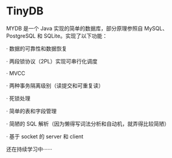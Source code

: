 # TinyDB
MYDB 是一个 Java 实现的简单的数据库，部分原理参照自 MySQL、PostgreSQL 和 SQLite。实现了以下功能：

· 数据的可靠性和数据恢复

· 两段锁协议（2PL）实现可串行化调度

· MVCC

· 两种事务隔离级别（读提交和可重复读）

· 死锁处理

· 简单的表和字段管理

· 简陋的 SQL 解析（因为懒得写词法分析和自动机，就弄得比较简陋）

· 基于 socket 的 server 和 client

还在持续学习中······
